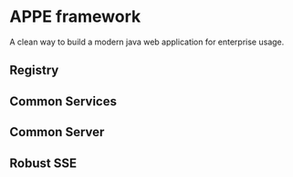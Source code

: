 # APPE framework

A clean way to build a modern java web application for enterprise usage.

## Registry

## Common Services

## Common Server

## Robust SSE

